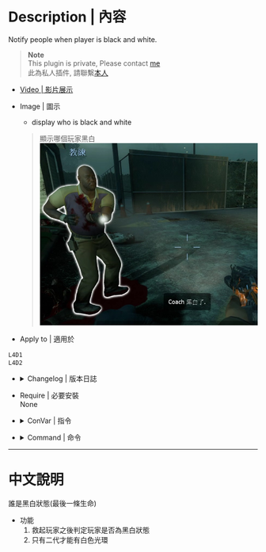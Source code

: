 # Description | 內容
Notify people when player is black and white.

> __Note__ <br/>
This plugin is private, Please contact [me](https://github.com/fbef0102/Game-Private_Plugin#私人插件列表-private-plugins-list)<br/>
此為私人插件, 請聯繫[本人](https://github.com/fbef0102/Game-Private_Plugin#私人插件列表-private-plugins-list)

* [Video | 影片展示](https://youtu.be/waEnN2M3Vm0)

* Image | 圖示
	* display who is black and white
	> 顯示哪個玩家黑白
	<br/>![l4d_blackandwhite_1](image/l4d_blackandwhite_1.jpg)

* Apply to | 適用於
```
L4D1
L4D2
```

* <details><summary>Changelog | 版本日誌</summary>

    ```php
	//DarkNoghri @ 2009-2010
	//Harry @ 2022
    ```
	* v1.6
        * Remake Code
        * Rmove white glow when player is not black and white
	
    * v1.31
        * [Original Post by DarkNoghri](https://forums.alliedmods.net/showthread.php?p=951787)
</details>

* Require | 必要安裝
<br/>None

* <details><summary>ConVar | 指令</summary>

	* cfg/sourcemod/l4d_blackandwhite.cfg
	```php
    // (L4D2 only) 0=turns glow off, 1=turns glow on.
    l4d_bandw_glow "0"

    // 0=turns notifications off, 1=notifies survivors, 2=notifies all, 3=notifies infected.
    l4d_bandw_notice "1"

    // 0=prints to chat, 1=displays hint box.
    l4d_bandw_type "1"
	```
</details>

* <details><summary>Command | 命令</summary>
	None
</details>

- - - -
# 中文說明
誰是黑白狀態(最後一條生命)

* 功能
	1. 救起玩家之後判定玩家是否為黑白狀態
    2. 只有二代才能有白色光環
